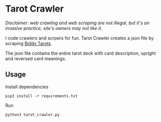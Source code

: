 # Tarot Crawler

*Disclaimer: web crawling and web scraping are not illegal, but it's an invasive practice, site's owners may not like it.*

I code crawlers and scrpers for fun. Tarot Crawler creates a json file by scraping [Biddy Tarots](https://biddytarots.com).

The json file contains the entire tarot deck with card description, upright and reversed card meanings.

## Usage

Install dependencies

```
pip3 install -r requirements.txt
```

Run

```
python3 tarot_crawler.py
```


